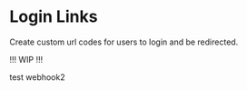 # Login Links

Create custom url codes for users to login and be redirected.

!!! WIP !!!

test webhook2
